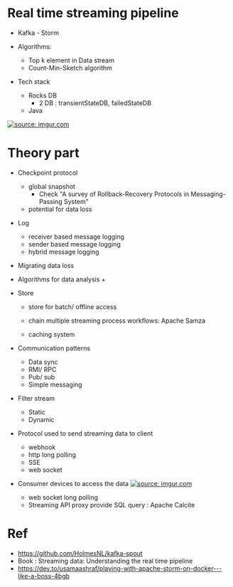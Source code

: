 # Real time streaming pipeline 

+ Kafka - Storm 
+ Algorithms: 
    + Top k element in Data stream 
    + Count-Min-Sketch algorithm 
    


+ Tech stack 
    + Rocks DB 
        + 2 DB : transientStateDB, failedStateDB 
    + Java 


<a href="https://imgur.com/1nIb5rs"><img src="https://i.imgur.com/1nIb5rs.png" title="source: imgur.com" /></a>





# Theory part
+ Checkpoint protocol 
    + global snapshot 
        + Check "A survey of Rollback-Recovery Protocols in Messaging-Passing System"
    + potential for data loss 
+ Log 
    + receiver based message logging 
    + sender based message logging 
    + hybrid message logging 


+ Migrating data loss 

+ Algorithms for data analysis 
    + 

+ Store 
    + store for batch/ offline access 
    + chain multiple streaming process workflows: Apache Samza 

    + caching system 
    

+ Communication patterns 
    + Data sync 
    + RMI/ RPC 
    + Pub/ sub 
    + Simple messaging 
    
+ Filter stream 
    + Static 
    + Dynamic 



+ Protocol used to send streaming data to client 
    + webhook 
    + http long polling 
    + SSE 
    + web socket 




+ Consumer devices to access the data 
<a href="https://imgur.com/3wxosgB"><img src="https://i.imgur.com/3wxosgB.png" title="source: imgur.com" /></a>
    + web socket long polling 
    + Streaming API proxy provide SQL query : Apache Calcite 



# Ref 
+ https://github.com/HolmesNL/kafka-spout 
+ Book : Streaming data: Understanding the real time pipeline 
+ https://dev.to/usamaashraf/playing-with-apache-storm-on-docker---like-a-boss-4bgb 


